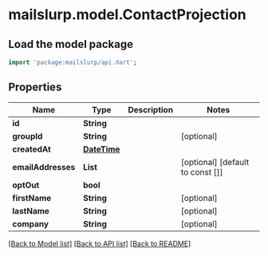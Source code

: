 # mailslurp.model.ContactProjection

## Load the model package
```dart
import 'package:mailslurp/api.dart';
```

## Properties
Name | Type | Description | Notes
------------ | ------------- | ------------- | -------------
**id** | **String** |  | 
**groupId** | **String** |  | [optional] 
**createdAt** | [**DateTime**](DateTime) |  | 
**emailAddresses** | **List<String>** |  | [optional] [default to const []]
**optOut** | **bool** |  | 
**firstName** | **String** |  | [optional] 
**lastName** | **String** |  | [optional] 
**company** | **String** |  | [optional] 

[[Back to Model list]](../README#documentation-for-models) [[Back to API list]](../README#documentation-for-api-endpoints) [[Back to README]](../README)


